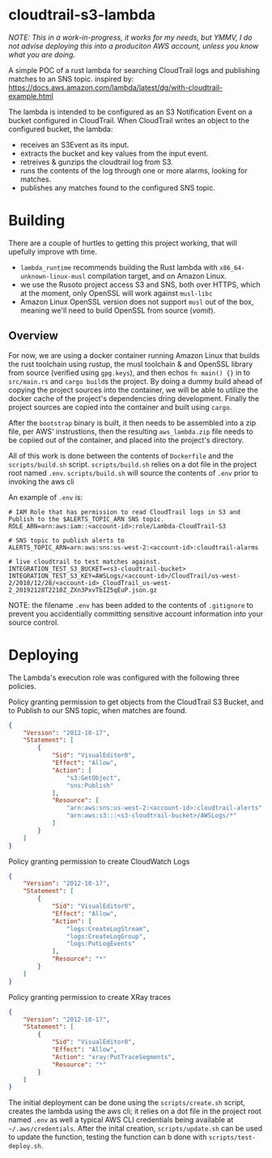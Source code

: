 cloudtrail-s3-lambda
====================
*NOTE: This in a work-in-progress, it works for my needs, but YMMV, I do not advise deploying this into a produciton AWS account, unless you know what you are doing.*

A simple POC of a rust lambda for searching CloudTrail logs and publishing matches to an SNS topic.
inspired by: https://docs.aws.amazon.com/lambda/latest/dg/with-cloudtrail-example.html

The lambda is intended to be configured as an S3 Notification Event on a bucket configured in CloudTrail.
When CloudTrail writes an object to the configured bucket, the lambda:
 - receives an S3Event as its input. 
 - extracts the bucket and key values from the input event.
 - retreives & gunzips the cloudtrail log from S3.
 - runs the contents of the log through one or more alarms, looking for matches.
 - publishes any matches found to the configured SNS topic.


Building
========
There are a couple of hurtles to getting this project working, that will upefully improve wth time. 
 - `lambda_runtime` recommends building the Rust lambda with `x86_64-unknown-linux-musl` compilation target, and on Amazon Linux. 
 - we use the Rusoto project access S3 and SNS, both over HTTPS, which at the moment, only OpenSSL will work against `musl-libc`
 - Amazon Linux OpenSSL version does not support `musl` out of the box, meaning we'll need to build OpenSSL from source (_vomit_). 

Overview
--------
For now, we are using a docker container running Amazon Linux that builds the rust toolchain using rustup, 
the musl toolchain & and OpenSSL library from source (verified using `gpg.keys`),
and then echos `fn main() {}` in to `src/main.rs` and `cargo build`s the project. 
By doing a dummy build ahead of copying the project sources into the container, we will be able to utilize the docker cache of the project's
dependencies dring development. Finally the project sources are copied into the container and built using `cargo`. 

After the `bootstrap` binary is built, it then needs to be assembled into a zip file, per AWS' instrustions, 
then the resulting `aws_lambda.zip` file needs to be copiied out of the container, and placed into the project's directory. 

All of this work is done between the contents of `Dockerfile` and the `scripts/build.sh` script. 
`scripts/build.sh` relies on a dot file in the project root named `.env`.
`scripts/build.sh` will source the contents of `.env` prior to invoking the aws cli 

An example of `.env` is:
```
# IAM Role that has permission to read CloudTrail logs in S3 and Publish to the $ALERTS_TOPIC_ARN SNS topic.
ROLE_ARN=arn:aws:iam::<account-id>:role/Lambda-CloudTrail-S3

# SNS topic to publish alerts to
ALERTS_TOPIC_ARN=arn:aws:sns:us-west-2:<account-id>:cloudtrail-alarms

# live cloudtrail to test matches against.
INTEGRATION_TEST_S3_BUCKET=<s3-cloudtrail-bucket>
INTEGRATION_TEST_S3_KEY=AWSLogs/<account-id>/CloudTrail/us-west-2/2018/12/28/<account-id>_CloudTrail_us-west-2_20192128T2210Z_ZXn3PxvTbIZ5qEuP.json.gz
```

NOTE: the filename `.env` has been added to the contents of `.gitignore` to prevent you accidentially committing sensitive account information into your source control. 




Deploying
=========

The Lambda's execution role was configured with the following three policies.

Policy granting permission to get objects from the CloudTrail S3 Bucket, and to Publish to our SNS topic, when matches are found.
```json
{
    "Version": "2012-10-17",
    "Statement": [
        {
            "Sid": "VisualEditor0",
            "Effect": "Allow",
            "Action": [
                "s3:GetObject",
                "sns:Publish"
            ],
            "Resource": [
                "arn:aws:sns:us-west-2:<account-id>:cloudtrail-alerts",
                "arn:aws:s3:::<s3-cloudtrail-bucket>/AWSLogs/*"
            ]
        }
    ]
}
```

Policy granting permission to create CloudWatch Logs 
```json
{
    "Version": "2012-10-17",
    "Statement": [
        {
            "Sid": "VisualEditor0",
            "Effect": "Allow",
            "Action": [
                "logs:CreateLogStream",
                "logs:CreateLogGroup",
                "logs:PutLogEvents"
            ],
            "Resource": "*"
        }
    ]
}
```

Policy granting permission to create XRay traces
```json
{
    "Version": "2012-10-17",
    "Statement": [
        {
            "Sid": "VisualEditor0",
            "Effect": "Allow",
            "Action": "xray:PutTraceSegments",
            "Resource": "*"
        }
    ]
}
```


The initial deployment can be done using the `scripts/create.sh` script, creates the lambda using the aws cli; it relies on a dot file in the project root named `.env` as well a typical AWS CLI credentials being available at `~/.aws/credentials`.
After the inital creation, `scripts/update.sh` can be used to update the function, testing the function can b done with `scripts/test-deploy.sh`.


